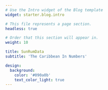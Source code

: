 ```yaml
---
# Use the Intro widget of the Blog template
widget: starter.blog.intro

# This file represents a page section.
headless: true

# Order that this section will appear in.
weight: 10

title: SunRumData
subtitle: 'The Caribbean In Numbers'

design:
  background:
    color: '#090a0b'
    text_color_light: true
---
```


